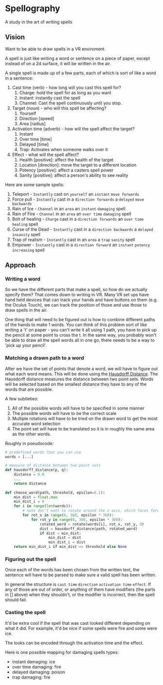 # Spellography

A study in the art of writing spells

## Vision

Want to be able to draw spells in a VR enviroment.

A spell is just like writing a word or sentence on a piece of paper, except instead of on a 2d surface, it will be written in the air.

A single spell is made up of a few parts, each of which is sort of like a word in a sentence:

1. Cast time (verb) - how long will you cast this spell for?
    1. Charge: hold the spell for as long as you want
    1. Instant: instantly cast the spell
    1. Channel: Cast the spell continuously until you stop. 
1. Target (noun) - who will this spell be affecting?
    1. Yourself
    1. Direction [speed]
    1. Area [radius]
1. Activation time (adverb) - how will the spell affect the target?
    1. Instant
    1. Over time [time]
    1. Delayed [time]
    1. Trap: Activates when someone walks over it
1. Effect - what will the spell affect?
    1. Health [positive]: affect the health of the target
    1. Location [direction]: move the target to a different location
    1. Potency [positive]: affect a casters spell power
    1. Sanity [positive]: affect a person's ability to see reality

Here are some sample spells:

1. Teleport - `Instantly` cast on `yourself` an `instant` `move forwards`
1. Force pull - `Instantly` cast in a `direction forwards` a `delayed` `move backwards`
1. Rain of Ice - `Channel` in an `area` an `instant` `damaging` spell
1. Rain of Fire - `Channel` in an `area` an `over time` `damaging` spell
1. Bolt of healing - `Charge` cast in a `direction forwards` an `over time` `healing` spell
1. Curse of the Dead - `Instantly` cast in a `direction backwards` a `delayed` `insanity` spell
1. Trap of realism - `Instantly` cast in an `area` a `trap` `sanity` spell
1. Empower - `Instantly` cast in a `direction forward` an `instant` `potency increasing` spell

## Approach

### Writing a word
So we have the different parts that make a spell, so how do we actually specify them? That comes down to writing in VR.
Many VR set ups have hand held devices that can track your hands and have buttons on them (e.g. the Oculus Touch),
we can track the position of those and use those to draw spells in the air.

One thing that will need to be figured out is how to combine different paths of the hands to make 1 words.
You can think of this problem sort of like writing a 't' on paper - you can't write it all using 1 path, you have to pick
up the pencil at some point to cross the t. In the same way, you probably won't be able to draw all the spell
words all in one go, there needs to be a way to 'pick up your pencil'.

### Matching a drawn path to a word 
After we have the set of points that denote a word, we will have to figure out what each word means. This will
be done using the [Hausdorff Distance](https://en.wikipedia.org/wiki/Hausdorff_distance). The Hausdorff distance
measures the distance between two point sets. Words will be selected based on the smallest distance they have to any of the words
that are possible.

A few subtleties:
1. All of the possible words will have to be specified in some manner
2. The possible words will have to be the correct scale
3. Multiple rotations will have to be tried on the drawn word to get the most accurate word selection
4. The point set will have to be translated so it is in roughly the same area as the other words.

Roughly in pseudocode:

```python
# predefined words that you can use
words = [...]

# measure of distance between two point sets
def hausdorff_distance(p, q):
    distance = 0.0
    ...
    return distance
    
def choose_word(path, threshold, epsilon=0.1): 
    min_dist = float.max
    min_dist_i = 0
    for i in range(len(words)):
        # note don't want to rotate around the z axis, which faces forwards
        for rot_x in range(0, 360, epsilon * 360):
            for rot_y in range(0, 360, epsilon * 360):
                rotated_word = rotate(words[i], rot_x, rot_y, 0)
                dist = hausdorff_distance(path, rotated_word)
                if dist < min_dist:
                    min_dist = dist
                    min_dist_i = dist
    return min_dist_i if min_dist <= threshold else None
```

### Figuring out the spell

Once each of the words has been chosen from the written text, the sentence will have to be parsed to make sure a valid
spell has been written.

In general the structure is `cast time` `direction` `activation time` `effect`. If any of those are out of order, or anything
of them have modifiers (the parts in [] above) when they shouldn't, or the modifier is incorrect, then the spell should fail.


### Casting the spell

It'd be extra cool if the spell that was cast looked different depending on what it did. For example,
it'd be nice if some spells were fire and some were ice.

The looks can be encoded through the activation time and the effect.

Here is one possible mapping for damaging spells types:
* instant damaging: ice
* over time damaging: fire
* delayed damaging: poison
* trap damaging: fire 
